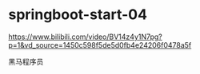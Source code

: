 # springboot-start-04
<https://www.bilibili.com/video/BV14z4y1N7pg?p=1&vd_source=1450c598f5de5d0fb4e24206f0478a5f>

黑马程序员